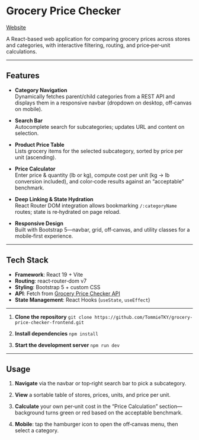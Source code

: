 # Grocery Price Checker

[Website](https://grocery-price-checker-front-end.vercel.app)

A React-based web application for comparing grocery prices across stores and categories, with interactive filtering, routing, and price‐per‐unit calculations.

---

## Features

- **Category Navigation**  
  Dynamically fetches parent/child categories from a REST API and displays them in a responsive navbar (dropdown on desktop, off‑canvas on mobile).

- **Search Bar**  
  Autocomplete search for subcategories; updates URL and content on selection.

- **Product Price Table**  
  Lists grocery items for the selected subcategory, sorted by price per unit (ascending).

- **Price Calculator**  
  Enter price & quantity (lb or kg), compute cost per unit (kg → lb conversion included), and color‑code results against an “acceptable” benchmark.

- **Deep Linking & State Hydration**  
  React Router DOM integration allows bookmarking `/:categoryName` routes; state is re‑hydrated on page reload.

- **Responsive Design**  
  Built with Bootstrap 5—navbar, grid, off‑canvas, and utility classes for a mobile‑first experience.

---

## Tech Stack

- **Framework**: React 19 + Vite
- **Routing**: react‑router‑dom v7
- **Styling**: Bootstrap 5 + custom CSS
- **API**: Fetch from [Grocery Price Checker API](https://grocery-price-checker.onrender.com/admin)
- **State Management**: React Hooks (`useState`, `useEffect`)

---

1. **Clone the repository**
   `git clone https://github.com/TommieTKY/grocery-price-checker-frontend.git`

2. **Install dependencies**
   `npm install`

3. **Start the development server**
   `npm run dev`

---

## Usage

1. **Navigate** via the navbar or top‑right search bar to pick a subcategory.

2. **View** a sortable table of stores, prices, units, and price per unit.

3. **Calculate** your own per‑unit cost in the “Price Calculation” section—background turns green or red based on the acceptable benchmark.

4. **Mobile**: tap the hamburger icon to open the off‑canvas menu, then select a category.
